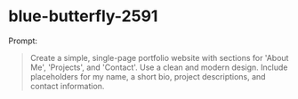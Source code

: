 # blue-butterfly-2591

Prompt:
> Create a simple, single-page portfolio website with sections for 'About Me', 'Projects', and 'Contact'. Use a clean and modern design. Include placeholders for my name, a short bio, project descriptions, and contact information.